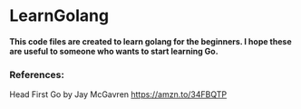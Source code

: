 # LearnGolang
#### This code files are created to learn golang for the beginners. I hope these are useful to someone who wants to start learning Go.
### References:
Head First Go by Jay McGavren
https://amzn.to/34FBQTP
